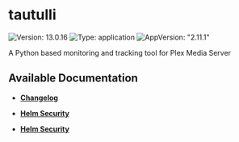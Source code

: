 # tautulli

![Version: 13.0.16](https://img.shields.io/badge/Version-13.0.16-informational?style=flat-square) ![Type: application](https://img.shields.io/badge/Type-application-informational?style=flat-square) ![AppVersion: "2.11.1"](https://img.shields.io/badge/AppVersion-"2.11.1"-informational?style=flat-square)

A Python based monitoring and tracking tool for Plex Media Server

## Available Documentation

- [**Changelog**](CHANGELOG)

- [**Helm Security**](container-security)

- [**Helm Security**](helm-security)

